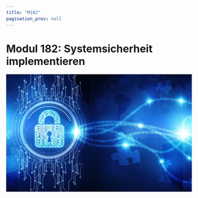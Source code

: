 ```yaml
---
title: "M182"
pagination_prev: null
---
```


# Modul 182: Systemsicherheit implementieren

![logo_module](/data/m182/logo.jpg)
